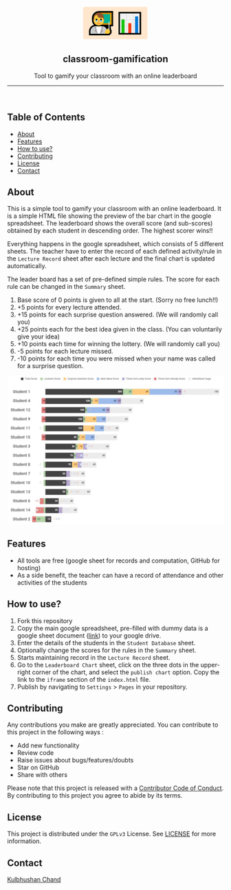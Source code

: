 <!-- PROJECT LOGO -->
<br />
<p align="center">
  <a href="https://github.com/kulbhushanchand/classroom-gamification">
    <img src="assets/images/logo.png" alt="Logo" width="152" height="77">
  </a>
  <h2 align="center">classroom-gamification</h2>
  <p align="center">
    Tool to gamify your classroom with an online leaderboard    
  </p>
</p>

---
<br /> 


## Table of Contents

- [About](#about)
- [Features](#features)
- [How to use?](#how-to-use)
- [Contributing](#contributing)
- [License](#license)
- [Contact](#contact)


## About

This is a simple tool to gamify your classroom with an online leaderboard. It is a simple HTML file showing the preview of the bar chart in the google spreadsheet. The leaderboard shows the overall score (and sub-scores) obtained by each student in descending order. The highest scorer wins!!

Everything happens in the google spreadsheet, which consists of 5 different sheets. The teacher have to enter the record of each defined activity/rule in the `Lecture Record` sheet after each lecture and the final chart is updated automatically.

The leader board has a set of pre-defined simple rules. The score for each rule can be changed in the `Summary` sheet.

1. Base score of 0 points is given to all at the start. (Sorry no free lunch!!)
2. +5 points for every lecture attended.
3. +15 points for each surprise question answered. (We will randomly call you)
4. +25 points each for the best idea given in the class. (You can voluntarily give your idea)
5. +10 points each time for winning the lottery. (We will randomly call you)
6. -5 points for each lecture missed.
7. -10 points for each time you were missed when your name was called for a surprise question.  

![screenshot](assets/images/screenshot.jpg)


## Features

- All tools are free (google sheet for records and computation, GitHub for hosting)
- As a side benefit, the teacher can have a record of attendance and other activities of the students 


## How to use?

1. Fork this repository
2. Copy the main google spreadsheet, pre-filled with dummy data is a google sheet document ([link](https://docs.google.com/spreadsheets/d/1mWH_DFhzaR49LRrwp9C1v50xThY7S6EReM69Ug8Dpks/edit?usp=sharing)) to your google drive.
3. Enter the details of the students in the `Student Database` sheet.
4. Optionally change the scores for the rules in the `Summary` sheet.
5. Starts maintaining record in the `Lecture Record` sheet.  
6. Go to the `Leaderboard Chart` sheet, click on the three dots in the upper-right corner of the chart, and select the `publish chart` option. Copy the link to the `iframe` section of the `index.html` file.
6. Publish by navigating to `Settings` > `Pages` in your repository.


## Contributing

Any contributions you make are greatly appreciated. You can contribute to this project in the following ways :

- Add new functionality
- Review code
- Raise issues about bugs/features/doubts
- Star on GitHub
- Share with others

Please note that this project is released with a [Contributor Code of Conduct](https://github.com/kulbhushanchand/classroom-gamification/blob/master/CODE_OF_CONDUCT.md). By contributing to this project you agree to abide by its terms.


## License

This project is distributed under the `GPLv3` License. See [LICENSE](https://github.com/kulbhushanchand/classroom-gamification/blob/master/LICENSE) for more information.


## Contact

[Kulbhushan Chand](https://kulbhushanchand.github.io/about/)